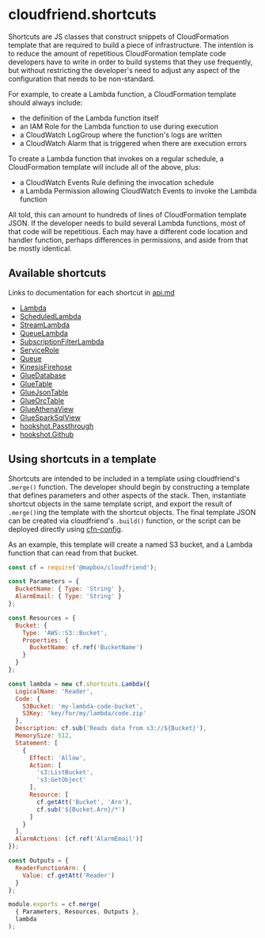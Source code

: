 # cloudfriend.shortcuts

Shortcuts are JS classes that construct snippets of CloudFormation template that are required to build a piece of infrastructure. The intention is to reduce the amount of repetitious CloudFormation template code developers have to write in order to build systems that they use frequently, but without restricting the developer's need to adjust any aspect of the configuration that needs to be non-standard.

For example, to create a Lambda function, a CloudFormation template should always include:

- the definition of the Lambda function itself
- an IAM Role for the Lambda function to use during execution
- a CloudWatch LogGroup where the function's logs are written
- a CloudWatch Alarm that is triggered when there are execution errors

To create a Lambda function that invokes on a regular schedule, a CloudFormation template will include all of the above, plus:

- a CloudWatch Events Rule defining the invocation schedule
- a Lambda Permission allowing CloudWatch Events to invoke the Lambda function

All told, this can amount to hundreds of lines of CloudFormation template JSON. If the developer needs to build several Lambda functions, most of that code will be repetitious. Each may have a different code location and handler function, perhaps differences in permissions, and aside from that be mostly identical.

## Available shortcuts

Links to documentation for each shortcut in [api.md](./api.md)

- [Lambda](./api.md#lambda)
- [ScheduledLambda](./api.md#scheduledlambda)
- [StreamLambda](./api.md#streamlambda)
- [QueueLambda](./api.md#queuelambda)
- [SubscriptionFilterLambda](./api.md#subscriptionfilterlambda)
- [ServiceRole](./api.md#servicerole)
- [Queue](./api.md#queue)
- [KinesisFirehose](./api.md#kinesisfirehose)
- [GlueDatabase](./api.md#gluedatabase)
- [GlueTable](./api.md#gluetable)
- [GlueJsonTable](./api.md#gluejsontable)
- [GlueOrcTable](./api.md#glueorctable)
- [GlueAthenaView](./api.md#glueathenaview)
- [GlueSparkSqlView](./api.md#gluesparksqlview)
- [hookshot.Passthrough](./api.md#hookshotpassthrough)
- [hookshot.Github](./api.md#hookshotgithub)

## Using shortcuts in a template

Shortcuts are intended to be included in a template using cloudfriend's `.merge()` function. The developer should begin by constructing a template that defines parameters and other aspects of the stack. Then, instantiate shortcut objects in the same template script, and export the result of `.merge()`ing the template with the shortcut objects. The final template JSON can be created via cloudfriend's `.build()` function, or the script can be deployed directly using [cfn-config](https://github.com/mapbox/cfn-config).

As an example, this template will create a named S3 bucket, and a Lambda function that can read from that bucket.

```js
const cf = require('@mapbox/cloudfriend');

const Parameters = {
  BucketName: { Type: 'String' },
  AlarmEmail: { Type: 'String' }
};

const Resources = {
  Bucket: {
    Type: 'AWS::S3::Bucket',
    Properties: {
      BucketName: cf.ref('BucketName')
    }
  }
};

const lambda = new cf.shortcuts.Lambda({
  LogicalName: 'Reader', 
  Code: {
    S3Bucket: 'my-lambda-code-bucket',
    S3Key: 'key/for/my/lambda/code.zip'
  }, 
  Description: cf.sub('Reads data from s3://${Bucket}'),
  MemorySize: 512, 
  Statement: [
    {
      Effect: 'Allow',
      Action: [
        's3:ListBucket',
        's3:GetObject'
      ],
      Resource: [
        cf.getAtt('Bucket', 'Arn'),
        cf.sub('${Bucket.Arn}/*')
      ]
    }
  ],
  AlarmActions: [cf.ref('AlarmEmail')]
});

const Outputs = {
  ReaderFunctionArn: {
    Value: cf.getAtt('Reader')
  }
};

module.exports = cf.merge(
  { Parameters, Resources, Outputs },
  lambda
);
```
